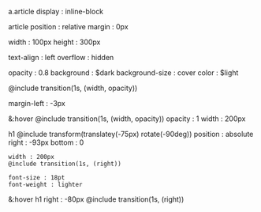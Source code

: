 a.article
  display : inline-block

article
  position : relative
  margin : 0px
  
  width : 100px
  height : 300px

  text-align : left
  overflow : hidden
 
  opacity : 0.8
  background : $dark 
  background-size : cover
  color : $light
  
  @include transition(1s, (width, opacity))

  margin-left : -3px

  &:hover
    @include transition(1s, (width, opacity))
    opacity : 1
    width : 200px

  h1
    @include transform(translatey(-75px) rotate(-90deg))
    position : absolute
    right : -93px
    bottom : 0
    
    width : 200px
    @include transition(1s, (right))  
    
    font-size : 18pt
    font-weight : lighter

  &:hover h1
    right : -80px
    @include transition(1s, (right))